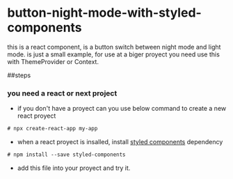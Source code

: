 # button-night-mode-with-styled-components
this is a react component, is a button switch between night mode and light mode. is just a small example, for use at a biger proyect you need use this with ThemeProvider or Context.

##steps
### you need a react or next project 

- if you don't have a proyect can you use below command to create a new react proyect 
```diff 
# npx create-react-app my-app
```
- when a react proyect is insalled, install [styled components](https://styled-components.com) dependency 
```diff 
# npm install --save styled-components
```

- add this file into your proyect and try it.
